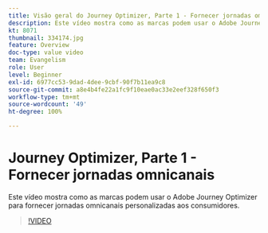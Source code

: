 ```yaml
---
title: Visão geral do Journey Optimizer, Parte 1 - Fornecer jornadas omnicanais
description: Este vídeo mostra como as marcas podem usar o Adobe Journey Optimizer para fornecer jornadas omnicanais personalizadas aos consumidores.
kt: 8071
thumbnail: 334174.jpg
feature: Overview
doc-type: value video
team: Evangelism
role: User
level: Beginner
exl-id: 6977cc53-9dad-4dee-9cbf-90f7b11ea9c8
source-git-commit: a8e4b4fe22a1fc9f10eae0ac33e2eef328f650f3
workflow-type: tm+mt
source-wordcount: '49'
ht-degree: 100%

---
```


# Journey Optimizer, Parte 1 - Fornecer jornadas omnicanais

Este vídeo mostra como as marcas podem usar o Adobe Journey Optimizer para fornecer jornadas omnicanais personalizadas aos consumidores.

>[!VIDEO](https://video.tv.adobe.com/v/334174?quality=12)

